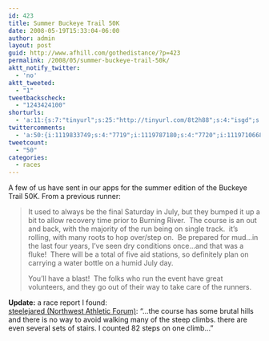 ```yaml
---
id: 423
title: Summer Buckeye Trail 50K
date: 2008-05-19T15:33:04-06:00
author: admin
layout: post
guid: http://www.afhill.com/gothedistance/?p=423
permalink: /2008/05/summer-buckeye-trail-50k/
aktt_notify_twitter:
  - 'no'
aktt_tweeted:
  - "1"
tweetbackscheck:
  - "1243424100"
shorturls:
  - 'a:11:{s:7:"tinyurl";s:25:"http://tinyurl.com/8t2h88";s:4:"isgd";s:17:"http://is.gd/fVZv";s:5:"bitly";s:18:"http://bit.ly/pkBC";s:5:"snipr";s:22:"http://snipr.com/a2ngc";s:5:"snurl";s:22:"http://snurl.com/a2ngc";s:7:"snipurl";s:24:"http://snipurl.com/a2ngc";s:4:"trim";s:17:"http://tr.im/7b2g";s:5:"adjix";s:207:"(10 Jan 2008 temporary restriction: API requires valid partnerID or partnerEmail key in request. Contact us if this affects you.) Invalid Adjix request. API documentation @ http://web.adjix.com/AdjixAPI.html";s:4:"advu";s:203:"(10 Jan 2008 temporary restriction: API requires valid partnerID or partnerEmail key in request. Contact us if this affects you.) Invalid Adjix request. API documentation @ http://web.ad.vu/AdjixAPI.html";s:4:"zima";s:15:"This is a test.";s:9:"permalink";s:69:"http://www.afhill.com/gothedistance/2008/05/summer-buckeye-trail-50k/";}'
twittercomments:
  - 'a:50:{i:1119833749;s:4:"7719";i:1119787180;s:4:"7720";i:1119710668;s:4:"7721";i:1119692482;s:4:"7722";i:1119348921;s:4:"7723";i:1119345828;s:4:"7724";i:1119344814;s:4:"7725";i:1119341277;s:4:"7726";i:1119340783;s:4:"7727";i:1119269818;s:4:"7728";i:1119269354;s:4:"7729";i:1119258868;s:4:"7730";i:1119160702;s:4:"7731";i:1119159446;s:4:"7732";i:1119114252;s:4:"7733";i:1119014399;s:4:"7734";i:1118917830;s:4:"7735";i:1118659526;s:4:"7736";i:1118593143;s:4:"7737";i:1121254703;s:4:"7809";i:1121128227;s:4:"7810";i:1121074437;s:4:"7811";i:1121069070;s:4:"7812";i:1120542678;s:4:"7813";i:1120271013;s:4:"7814";i:1120251422;s:4:"7815";i:1120000215;s:4:"7816";i:1151164745;s:4:"8959";i:1150377336;s:4:"8960";i:1150352776;s:4:"8961";i:1150201796;s:4:"8962";i:1150143977;s:4:"8963";i:1150132849;s:4:"8964";i:1149972694;s:4:"8965";i:1149783076;s:4:"8966";i:1815037371;s:5:"16966";i:1814925948;s:5:"16967";i:1814889811;s:5:"16968";i:1814586004;s:5:"16969";i:1814213787;s:5:"16970";i:1813222349;s:5:"16971";i:1813091069;s:5:"16972";i:1812904272;s:5:"16973";i:1812860269;s:5:"16974";i:1812734504;s:5:"16975";i:1859143082;s:5:"17141";i:1858490047;s:5:"17142";i:1858446061;s:5:"17143";i:1858354958;s:5:"17144";i:1857756820;s:5:"17145";}'
tweetcount:
  - "50"
categories:
  - races
---
```

A few of us have sent in our apps for the summer edition of the Buckeye Trail 50K. From a previous runner:

> It used to always be the final Saturday in July, but they bumped it up a bit to allow recovery time prior to Burning River.  The course is an out and back, with the majority of the run being on single track.  it&#8217;s rolling, with many roots to hop over/step on.  Be prepared for mud&#8230;in the last four years, I&#8217;ve seen dry conditions once&#8230;and that was a fluke!  There will be a total of five aid stations, so definitely plan on carrying a water bottle on a humid July day. 
> 
> You&#8217;ll have a blast!  The folks who run the event have great volunteers, and they go out of their way to take care of the runners. 

**Update:** a race report I found:  
[steelejared (Northwest Athletic Forum)](http://www.davesrunning.com/forums/showthread.php?t=1278): &#8220;&#8230;the course has some brutal hills and there is no way to avoid walking many of the steep climbs. there are even several sets of stairs. I counted 82 steps on one climb&#8230;&#8221;